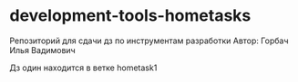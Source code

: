 # development-tools-hometasks
Репозиторий для сдачи дз по инструментам разработки 
Автор: Горбач Илья Вадимович

Дз один находится в ветке hometask1
